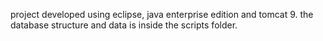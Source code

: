 project developed using eclipse, java enterprise edition and tomcat 9.
the database structure and data is inside the scripts folder.
